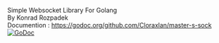 Simple Websocket Library For Golang<br>
By Konrad Rozpadek<br>
Documention : https://godoc.org/github.com/Cloraxlan/master-s-sock<br>
[![GoDoc](https://godoc.org/github.com/Cloraxlan/master-s-sock?status.svg)](https://godoc.org/github.com/Cloraxlan/master-s-sock)
